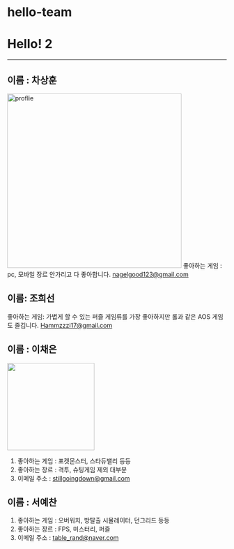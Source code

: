 # hello-team

# Hello! 2

---

## 이름 : 차상훈
<a href = "#"><img src="https://github.com/hello-team/123.jpg" width = "400px" alt="proflie"></a>
좋아하는 게임 : pc, 모바일 장르 안가리고 다 좋아합니다.
<nagelgood123@gmail.com>

## 이름: 조희선

좋아하는 게임: 가볍게 할 수 있는 퍼즐 게임류를 가장 좋아하지만 롤과 같은 AOS 게임도 즐깁니다.
<Hammzzzi17@gmail.com>

## 이름 : 이채은

<img src="https://github.com/user-attachments/assets/4569c782-47f3-41e7-9d44-abf6d72b19c5" width="200" height="200"/>


1. 좋아하는 게임 : 포켓몬스터, 스타듀밸리 등등
2. 좋아하는 장르 : 격투, 슈팅게임 제외 대부분
3. 이메일 주소 : <stillgoingdown@gmail.com>


## 이름 : 서예찬

1. 좋아하는 게임 : 오버워치, 방탈출 시뮬레이터, 던그리드 등등
2. 좋아하는 장르 : FPS, 미스터리, 퍼즐
3. 이메일 주소 : <table_rand@naver.com>

